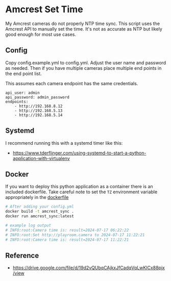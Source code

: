 # Amcrest Set Time
My Amcrest cameras do not properly NTP time sync. This script uses the Amcrest API to
manually set the time. It's not as accurate as NTP but likely good enough for most use
cases. 

## Config
Copy config.example.yml to config.yml. Adjust the user name and password as needed. Then
if you have multiple cameras place multiple end points in the end point list.

This assumes each camera endpoint has the same credentials. 

```
api_user: admin
api_password: admin_password
endpoints:
    - http://192.168.8.12
    - http://192.168.5.13
    - http://192.168.5.14
```

## Systemd
I recommend running this with a systemd timer like this:
- https://www.tderflinger.com/using-systemd-to-start-a-python-application-with-virtualenv

## Docker
If you want to deploy this python application as a container there is an included dockerfile. Take careful note to set the `TZ` environment variable appropriately in the [dockerfile](./dockerfile)

```bash
# After adding your config.yml
docker build -t amcrest_sync .
docker run amcrest_sync:latest

# example log output
# INFO:root:Camera time is: result=2024-07-17 06:22:22
# INFO:root:Set http://playroom.camera to 2024-07-17 11:22:21
# INFO:root:Camera time is: result=2024-07-17 11:22:21
```

## Reference 
- https://drive.google.com/file/d/19d2vQUbqCAjkxJfCadqVqLwKICx88pjx/view
